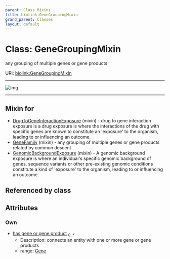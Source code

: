 ```yaml
---
parent: Class Mixins
title: biolink:GeneGroupingMixin
grand_parent: Classes
layout: default
---
```


# Class: GeneGroupingMixin


any grouping of multiple genes or gene products

URI: [biolink:GeneGroupingMixin](https://w3id.org/biolink/vocab/GeneGroupingMixin)


---

![img](http://yuml.me/diagram/nofunky;dir:TB/class/[Gene]%3Chas%20gene%20or%20gene%20product%200..%2A-%20[GeneGroupingMixin],[GenomicBackgroundExposure]uses%20-.-%3E[GeneGroupingMixin],[GeneFamily]uses%20-.-%3E[GeneGroupingMixin],[DrugToGeneInteractionExposure]uses%20-.-%3E[GeneGroupingMixin],[GenomicBackgroundExposure],[GeneFamily],[Gene],[DrugToGeneInteractionExposure])

---


## Mixin for

 * [DrugToGeneInteractionExposure](DrugToGeneInteractionExposure.md) (mixin)  - drug to gene interaction exposure is a drug exposure is where the interactions of the drug with specific genes are known to constitute an 'exposure' to the organism, leading to or influencing an outcome.
 * [GeneFamily](GeneFamily.md) (mixin)  - any grouping of multiple genes or gene products related by common descent
 * [GenomicBackgroundExposure](GenomicBackgroundExposure.md) (mixin)  - A genomic background exposure is where an individual's specific genomic background of genes, sequence variants or other pre-existing genomic conditions constitute a kind of 'exposure' to the organism, leading to or influencing an outcome.

## Referenced by class


## Attributes


### Own

 * [has gene or gene product](has_gene_or_gene_product.md)  <sub>0..*</sub>
     * Description: connects an entity with one or more gene or gene products
     * range: [Gene](Gene.md)
